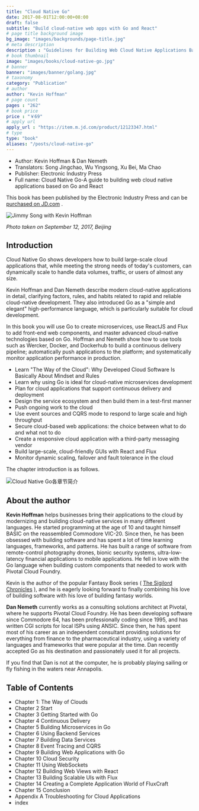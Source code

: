 ```yaml
---
title: "Cloud Native Go"
date: 2017-08-01T12:00:00+08:00
draft: false
subtitle: "Build cloud-native web apps with Go and React"
# page title background image
bg_image: "images/backgrounds/page-title.jpg"
# meta description
description : "Guidelines for Building Web Cloud Native Applications Based on Go and React, by Kevin Hoffman & Dan Nemeth, translated by Song Jingchao, Wu Yingsong, Xu Bei, and Ma Chao."
# book thumbnail
image: "images/books/cloud-native-go.jpg"
# banner
banner: "images/banner/golang.jpg"
# taxonomy
category: "Publication"
# author
author: "Kevin Hoffman"
# page count
pages : "262"
# book price
price : "￥69"
# apply url
apply_url : "https://item.m.jd.com/product/12123347.html"
# type
type: "book"
aliases: "/posts/cloud-native-go"
---
```


- Author: Kevin Hoffman & Dan Nemeth
- Translators: Song Jingchao, Wu Yingsong, Xu Bei, Ma Chao
- Publisher: Electronic Industry Press
- Full name: Cloud Native Go-A guide to building web cloud native applications based on Go and React

This book has been published by the Electronic Industry Press and can be [purchased on JD.com](https://item.m.jd.com/product/12123347.html) .

![Jimmy Song with Kevin Hoffman](/images/books/jimmy-song-with-kevein-hoffman.jpg)

*Photo taken on September 12, 2017, Beijing*

## Introduction

Cloud Native Go shows developers how to build large-scale cloud applications that, while meeting the strong needs of today's customers, can dynamically scale to handle data volumes, traffic, or users of almost any size.

Kevin Hoffman and Dan Nemeth describe modern cloud-native applications in detail, clarifying factors, rules, and habits related to rapid and reliable cloud-native development. They also introduced Go as a "simple and elegant" high-performance language, which is particularly suitable for cloud development.

In this book you will use Go to create microservices, use ReactJS and Flux to add front-end web components, and master advanced cloud-native technologies based on Go. Hoffman and Nemeth show how to use tools such as Wercker, Docker, and Dockerhub to build a continuous delivery pipeline; automatically push applications to the platform; and systematically monitor application performance in production.

- Learn "The Way of the Cloud": Why Developed Cloud Software Is Basically About Mindset and Rules
- Learn why using Go is ideal for cloud-native microservices development
- Plan for cloud applications that support continuous delivery and deployment
- Design the service ecosystem and then build them in a test-first manner
- Push ongoing work to the cloud
- Use event sources and CQRS mode to respond to large scale and high throughput
- Secure cloud-based web applications: the choice between what to do and what not to do
- Create a responsive cloud application with a third-party messaging vendor
- Build large-scale, cloud-friendly GUIs with React and Flux
- Monitor dynamic scaling, failover and fault tolerance in the cloud

The chapter introduction is as follows.

![Cloud Native Go各章节简介](https://res.cloudinary.com/jimmysong/image/upload/images/cloud-native-go-abstract.png)

## About the author

**Kevin Hoffman** helps businesses bring their applications to the cloud by modernizing and building cloud-native services in many different languages. He started programming at the age of 10 and taught himself BASIC on the reassembled Commodore VIC-20. Since then, he has been obsessed with building software and has spent a lot of time learning languages, frameworks, and patterns. He has built a range of software from remote-control photography drones, bionic security systems, ultra-low-latency financial applications to mobile applications. He fell in love with the Go language when building custom components that needed to work with Pivotal Cloud Foundry.

Kevin is the author of the popular Fantasy Book series ( [The Sigilord Chronicles](http://amzn.to/2fc8iES) ), and he is eagerly looking forward to finally combining his love of building software with his love of building fantasy worlds.

**Dan Nemeth** currently works as a consulting solutions architect at Pivotal, where he supports Pivotal Cloud Foundry. He has been developing software since Commodore 64, has been professionally coding since 1995, and has written CGI scripts for local ISPs using ANSIC. Since then, he has spent most of his career as an independent consultant providing solutions for everything from finance to the pharmaceutical industry, using a variety of languages and frameworks that were popular at the time. Dan recently accepted Go as his destination and passionately used it for all projects.

If you find that Dan is not at the computer, he is probably playing sailing or fly fishing in the waters near Annapolis.

## Table of Contents

- Chapter 1: The Way of Clouds
- Chapter 2 Start
- Chapter 3 Getting Started with Go
- Chapter 4 Continuous Delivery
- Chapter 5 Building Microservices in Go
- Chapter 6 Using Backend Services
- Chapter 7 Building Data Services
- Chapter 8 Event Tracing and CQRS
- Chapter 9 Building Web Applications with Go
- Chapter 10 Cloud Security
- Chapter 11 Using WebSockets
- Chapter 12 Building Web Views with React
- Chapter 13 Building Scalable UIs with Flux
- Chapter 14 Creating a Complete Application World of FluxCraft
- Chapter 15 Conclusion
- Appendix A Troubleshooting for Cloud Applications
- index